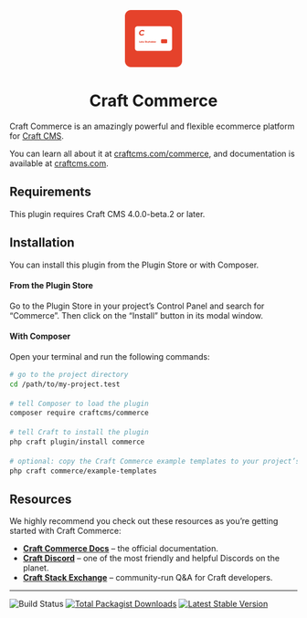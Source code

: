 <p align="center"><img src="./src/icon.svg" width="100" height="100" alt="Craft Commerce icon"></p>

<h1 align="center">Craft Commerce</h1>

Craft Commerce is an amazingly powerful and flexible ecommerce platform for [Craft CMS](https://craftcms.com).

You can learn all about it at [craftcms.com/commerce](https://craftcms.com/commerce), and documentation is available at [craftcms.com](https://craftcms.com/docs/commerce/4.x/).

## Requirements

This plugin requires Craft CMS 4.0.0-beta.2 or later.

## Installation

You can install this plugin from the Plugin Store or with Composer.

#### From the Plugin Store

Go to the Plugin Store in your project’s Control Panel and search for “Commerce”. Then click on the “Install” button in its modal window.

#### With Composer

Open your terminal and run the following commands:

```bash
# go to the project directory
cd /path/to/my-project.test

# tell Composer to load the plugin
composer require craftcms/commerce

# tell Craft to install the plugin
php craft plugin/install commerce

# optional: copy the Craft Commerce example templates to your project’s templates folder
php craft commerce/example-templates
```

## Resources

We highly recommend you check out these resources as you’re getting started with Craft Commerce:

- **[Craft Commerce Docs](https://craftcms.com/docs/commerce/4.x/)** – the official documentation.
- **[Craft Discord](https://craftcms.com/discord)** – one of the most friendly and helpful Discords on the planet.
- **[Craft Stack Exchange](http://craftcms.stackexchange.com/)** – community-run Q&A for Craft developers.

---

<p>
<img src="https://github.com/craftcms/cms/workflows/ci/badge.svg?branch=main" alt="Build Status">
<a href="https://packagist.org/packages/craftcms/commerce"><img src="https://img.shields.io/packagist/dt/craftcms/commerce.svg?label=downloads" alt="Total Packagist Downloads"></a>
<a href="https://github.com/craftcms/commerce/releases"><img src="https://img.shields.io/github/tag/craftcms/commerce.svg?label=stable" alt="Latest Stable Version"></a>
</p>
